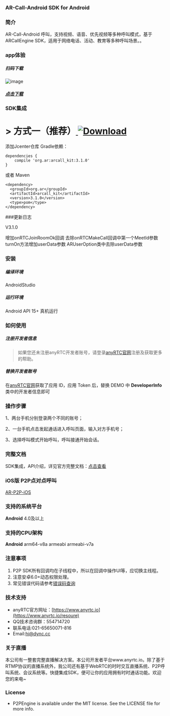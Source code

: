 
### AR-Call-Android SDK for Android
### 简介
AR-Call-Android 呼叫，支持视频、语音、优先视频等多种呼叫模式，基于ARCallEngine SDK，适用于网络电话、活动、教育等多种呼叫场景。。


### app体验

##### 扫码下载
![image](https://www.pgyer.com/app/qrcode/3blO)
##### [点击下载](https://www.pgyer.com/3blO)


### SDK集成
# > 方式一（推荐）[ ![Download](https://api.bintray.com/packages/dyncanyrtc/ar_dev/call/images/download.svg) ](https://bintray.com/dyncanyrtc/ar_dev/call/_latestVersion)


添加Jcenter仓库 Gradle依赖：

```
dependencies {
    compile 'org.ar:arcall_kit:3.1.0'
}
```

或者 Maven
```
<dependency>
  <groupId>org.ar</groupId>
  <artifactId>arcall_kit</artifactId>
  <version>3.1.0</version>
  <type>pom</type>
</dependency>
```

###更新日志

V3.1.0

增加onRTCJoinRoomOk回调
去除onRTCMakeCall回调中第一个MeetId参数
turnOn方法增加userData参数
ARUserOption类中去除userData参数

### 安装

##### 编译环境

AndroidStudio

##### 运行环境

Android API 15+
真机运行

### 如何使用

##### 注册开发者信息

>如果您还未注册anyRTC开发者账号，请登录[anyRTC官网](http://www.anyrtc.io)注册及获取更多的帮助。

##### 替换开发者账号
在[anyRTC官网](http://www.anyrtc.io)获取了应用 ID，应用 Token 后，替换 DEMO 中
**DeveloperInfo**类中的开发者信息即可

### 操作步骤

1、两台手机分别登录两个不同的账号；

2、一台手机点击发起通话进入呼叫页面，输入对方手机号；

3、选择呼叫模式开始呼叫，呼叫接通开始会话。

### 完整文档
SDK集成，API介绍，详见官方完整文档：[点击查看](https://docs.anyrtc.io/v1/P2P/android.html)

### iOS版 P2P点对点呼叫

[AR-P2P-iOS](https://github.com/AnyRTC/anyRTC-P2P-iOS)


### 支持的系统平台
**Android** 4.0及以上

### 支持的CPU架构
**Android** arm64-v8a  armeabi armeabi-v7a


### 注意事项
1. P2P SDK所有回调均在子线程中，所以在回调中操作UI等，应切换主线程。
2. 注意安卓6.0+动态权限处理。
3. 常见错误代码请参考[错误码查询](https://www.anyrtc.io/resoure)

### 技术支持
- anyRTC官方网址：[https://www.anyrtc.io](https://www.anyrtc.io/resoure)
- QQ技术咨询群：554714720
- 联系电话:021-65650071-816
- Email:hi@dync.cc

### 关于直播

本公司有一整套完整直播解决方案。本公司开发者平台www.anyrtc.io。除了基于RTMP协议的直播系统外，我公司还有基于WebRTC的时时交互直播系统、P2P呼叫系统、会议系统等。快捷集成SDK，便可让你的应用拥有时时通话功能。欢迎您的来电~

### License

- P2PEngine is available under the MIT license. See the LICENSE file for more info.





   



 
